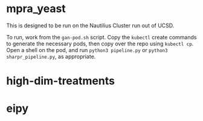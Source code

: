 # mpra_yeast

This is designed to be run on the Nautilius Cluster run out of UCSD.

To run, work from the `gan-pod.sh` script. Copy the `kubectl` create commands to generate the necessary pods, then copy over the repo using `kubectl cp`. Open a shell on the pod, and run `python3 pipeline.py` or `python3 sharpr_pipeline.py`, as appropriate.
# high-dim-treatments
# eipy
